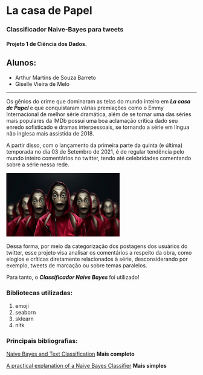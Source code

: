 # La casa de Papel
### Classificador Naive-Bayes para tweets
#### Projeto 1 de Ciência dos Dados. 

## Alunos: 
- Arthur Martins de Souza Barreto
- Giselle Vieira de Melo
___

Os gênios do crime que dominaram as telas do mundo inteiro em <em><b> La casa de Papel </b></em>  e que conquistaram várias premiações como o Emmy Internacional de melhor série dramática, além de se tornar uma das séries mais populares da IMDb possui uma boa aclamação crítica dado seu enredo sofisticado e dramas interpessoais, se tornando a série em língua não inglesa mais assistida de 2018. 

A partir disso, com o lançamento da primeira parte da quinta (e última) temporada no dia 03 de Setembro de 2021, é de regular tendência pelo mundo inteiro comentários no twitter, tendo até celebridades comentando sobre a série nessa rede. 

<img src="imagens/Money-Heist.jpg" width=300>

Dessa forma, por meio da categorização dos postagens dos usuários do twitter, esse projeto visa analisar os comentários a respeito da obra, como elogios e críticas diretamente relacionados à série, desconsiderando por exemplo, tweets de marcação ou sobre temas paralelos. 

Para tanto, o <em><b>Classificador Naive Bayes </b></em> foi utilizado!

### Bibliotecas utilizadas:

1. emoji 
2. seaborn
3. sklearn
4. nltk

### Principais bibliografias:

[Naive Bayes and Text Classification](https://arxiv.org/pdf/1410.5329.pdf)  **Mais completo**

[A practical explanation of a Naive Bayes Classifier](https://monkeylearn.com/blog/practical-explanation-naive-bayes-classifier/) **Mais simples**
